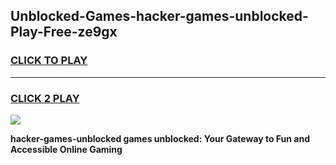 
## Unblocked-Games-hacker-games-unblocked-Play-Free-ze9gx
<h3>
<a href="https://premium76.site?title=hacker-games-unblocked&ref=18A1">CLICK TO PLAY</a></h3>
<hr>

<h3>
<a href="https://premium76.site?title=hacker-games-unblocked&ref=18A1">CLICK 2 PLAY</a>
  
</h3>

<a href="https://premium76.site?title=hacker-games-unblocked&ref=18A1"><img src="https://clearcache.store/games.png"></a>


**hacker-games-unblocked games unblocked: Your Gateway to Fun and Accessible Online Gaming**
